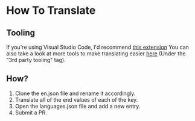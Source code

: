 # How To Translate
## Tooling
If you're using Visual Studio Code, i'd recommend [this extension](https://marketplace.visualstudio.com/items?itemName=Lokalise.i18n-ally)
You can also take a look at more tools to make translating easier [here](https://kazupon.github.io/vue-i18n/guide/tooling.html) (Under the "3rd party tooling" tag).

## How?
1. Clone the en.json file and rename it accordingly.
2. Translate all of the end values of each of the key.
3. Open the languages.json file and add a new entry.
4. Submit a PR.
